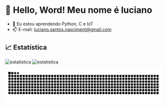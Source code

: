 #  👋 Hello, Word! Meu nome é luciano

- 🌱 Eu estou aprendendo Python, C e IoT
- 📫 E-mail: luciano.santos.nasciment@gmail.com
  
 ##  📈 Estatística
 <p>
   <img alt="estatistica" width="400" height="150" src="https://github-readme-stats.vercel.app/api?username=Luc2789&theme=radical&show_icons=true&hide_border=false&count_private=true"/>
   <img alt="estatistica" width="400" height="150" src="https://github-readme-stats.vercel.app/api/top-langs/?username=Luc2789&theme=radical&show_icons=true&hide_border=false&layout=compact"/>
 </p>

![Snake animation](https://github.com/luc2789/luc2789/blob/output/github-contribution-grid-snake.svg)



 

